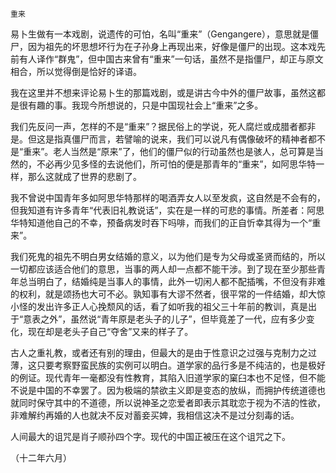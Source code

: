     重来 

   易卜生做有一本戏剧，说遗传的可怕，名叫“重来”（Gengangere），意思就是僵尸，因为祖先的坏思想坏行为在子孙身上再现出来，好像是僵尸的出现。这本戏先前有人译作“群鬼”，但中国古来曾有“重来”一句话，虽然不是指僵尸，却正与原文相合，所以觉得倒是恰好的译语。

   我在这里并不想来评论易卜生的那篇戏剧，或是讲古今中外的僵尸故事，虽然这都是很有趣的事。我现今所想说的，只是中国现社会上“重来”之多。

   我们先反问一声，怎样的不是“重来”？据民俗上的学说，死人腐烂或成腊者都非是。但这是指真僵尸而言，若譬喻的说来，我们可以说凡有偶像破坏的精神者都不是“重来”。老人当然是“原来”了，他们的僵尸似的行动虽然也是骇人，总可算是当然的，不必再少见多怪的去说他们，所可怕的便是那青年的“重来”，如阿思华特一样，那么这就成了世界的悲剧了。

   我不曾说中国青年多如阿思华特那样的喝酒弄女人以至发疯，这自然是不会有的，但我知道有许多青年“代表旧礼教说话”，实在是一样的可悲的事情。所差者：阿思华特知道他自己的不幸，预备病发时吞下吗啡，而我们的正自忻幸其得为一个“重来”。

   我们死鬼的祖先不明白男女结婚的意义，以为他们是专为父母或圣贤而结的，所以一切都应该适合他们的意思，当事的两人却一点都不能干涉。到了现在至少那些青年总当明白了，结婚纯是当事人的事情，此外一切闲人都不配插嘴，不但没有非难的权利，就是颂扬也大可不必。孰知事有大谬不然者，很平常的一件结婚，却大惊小怪的发出许多正人心挽颓风的话，看了如听我的祖父三十年前的教训，真是出于“意表之外”，虽然说“青年原是老头子的儿子”，但毕竟差了一代，应有多少变化，现在却是老头子自己“夺舍”又来的样子了。

   古人之重礼教，或者还有别的理由，但最大的是由于性意识之过强与克制力之过薄，这只要考察野蛮民族的实例可以明白。道学家的品行多是不纯洁的，也是极好的例证。现代青年一毫都没有性教育，其陷入旧道学家的窠臼本也不足怪，但不能不说是中国的不幸罢了。因为极端的禁欲主义即是变态的放纵，而拥护传统道德也就同时保守其中的不道德，所以说神圣之恋爱者即表示其耽恋于视为不洁的性欲，非难解约再婚的人也就决不反对蓄妾买婢，我相信这决不是过分刻毒的话。

   人间最大的诅咒是肖子顺孙四个字。现代的中国正被压在这个诅咒之下。

   （十二年六月）

